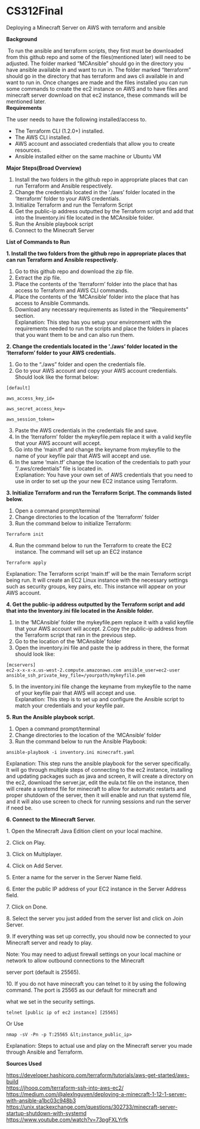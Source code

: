 # CS312Final

Deploying a Minecraft Server on AWS with terraform and ansible

**Background**

 To run the ansible and terraform scripts, they first must be downloaded from this github repo and some of the files(mentioned later) will need to be adjusted. The folder marked “MCAnsible” should go in the directory you have ansible available in and want to run in. The folder marked “lterraform” should go in the directory that has terraform and aws cli available in and want to run in. Once changes are made and the files installed you can run some commands to create the ec2 instance on AWS and to have files and minecraft server download on that ec2 instance, these commands will be mentioned later.  
**Requirements**

The user needs to have the following installed/access to. 

- The Terraform CLI (1.2.0+) installed.
- The AWS CLI installed.
- AWS account and associated credentials that allow you to create resources.
- Ansible installed either on the same machine or Ubuntu VM

**Major Steps(Broad Overview)**
1. Install the two folders in the github repo in appropriate places that can run Terraform and Ansible respectively.   
2. Change the credentials located in the ‘./aws’ folder located in the ‘lterraform’ folder to your AWS credentials.  
3. Initialize Terraform and run the Terraform Script  
4. Get the public-ip address outputted by the Terraform script and add that into the Inventory.ini file located in the MCAnsible folder.  
5. Run the Ansible playbook script  
6. Connect to the Minecraft Server  

**List of Commands to Run**

**1. Install the two folders from the github repo in appropriate places that can run Terraform and Ansible respectively.**
1. Go to this github repo and download the zip file.  
2. Extract the zip file.  
3. Place the contents of the ‘lterraform’ folder into the place that has access to Terraform and AWS CLI commands.  
4. Place the contents of the ‘MCAnsible’ folder into the place that has access to Ansible Commands.  
5. Download any necessary requirements as listed in the “Requirements” section.  
Explanation: This step has you setup your environment with the requirements needed to run the scripts and place the folders in places that you want them to be and can also run them.

**2. Change the credentials located in the './aws’ folder located in the ‘lterraform’ folder to your AWS credentials.**
1. Go to the “./aws” folder and open the credentials file.  
2. Go to your AWS account and copy your AWS account credentials. Should look like the format below:  
```
[default]

aws_access_key_id=

aws_secret_access_key=

aws_session_token=
```  
3. Paste the AWS credentials in the credentials file and save.  
4. In the ‘lterraform’ folder the mykeyfile.pem replace it with a valid keyfile that your AWS account will accept.  
5. Go into the ‘main.tf’ and change the keyname from mykeyfile to the name of your keyfile pair that AWS will accept and use.  
6. In the same ‘main.tf’ change the location of the credentials to path your “/.aws/credentials” file is located in.  
Explanation: You have your own set of AWS credentials that you need to use in order to set up the your new EC2 instance using Terraform.

**3. Initialize Terraform and run the Terraform Script. The commands listed below.**
1. Open a command prompt/terminal  
2. Change directories to the location of the ‘lterraform’ folder  
3. Run the command below to initialize Terraform:  
```
Terraform init  
```
4. Run the command below to run the Terraform to create the EC2 instance. The command will set up an EC2 instance  
```
Terraform apply  
```
Explanation: The Terraform script ‘main.tf’ will be the main Terraform script being run. It will create an EC2 Linux instance with the necessary settings such as security groups, key pairs, etc. This instance will appear on your AWS account.

**4. Get the public-ip address outputted by the Terraform script and add that into the Inventory.ini file located in the Ansible folder.**
1. In the ‘MCAnsible’ folder the mykeyfile.pem replace it with a valid keyfile that your AWS account will accept.
2.Copy the public-ip address from the Terraform script that ran in the previous step.  
3. Go to the location of the ‘MCAnsible’ folder  
4. Open the inventory.ini file and paste the ip address in there, the format should look like:
```
[mcservers]
ec2-x-x-x-x.us-west-2.compute.amazonaws.com ansible_user=ec2-user ansible_ssh_private_key_file=/yourpath/mykeyfile.pem
```
5. In the inventory.ini file change the keyname from mykeyfile to the name of your keyfile pair that AWS will accept and use.  
Explanation: This step is to set up and configure the Ansible script to match your credentials and your keyfile pair.  

**5. Run the Ansible playbook script.**
1. Open a command prompt/terminal  
2. Change directories to the location of the ‘MCAnsible’ folder  
3. Run the command below to run the Ansible Playbook:  
```
ansible-playbook -i inventory.ini minecraft.yaml  
```
Explanation: This step runs the ansible playbook for the server specifically. It will go through multiple steps of connecting to the ec2 instance, installing and updating packages such as java and screen, it will create a directory on the ec2, download the server.jar, edit the eula.txt file on the instance, then will create a systemd file for minecraft to allow for automatic restarts and proper shutdown of the server, then it will enable and run that systemd file, and it will also use screen to check for running sessions and run the server if need be.

**6. Connect to the Minecraft Server.** 

1\. Open the Minecraft Java Edition client on your local machine.

2\. Click on Play.

3\. Click on Multiplayer.

4\. Click on Add Server.

5\. Enter a name for the server in the Server Name field.

6\. Enter the public IP address of your EC2 instance in the Server Address field.

7\. Click on Done.

8\. Select the server you just added from the server list and click on Join Server.

9\. If everything was set up correctly, you should now be connected to your Minecraft server and ready to play.

Note: You may need to adjust firewall settings on your local machine or network to allow outbound connections to the Minecraft

server port (default is 25565).

10\. If you do not have minecraft you can telnet to it by using the following command. The port is 25565 as our default for minecraft and

what we set in the security settings.
```
telnet [public ip of ec2 instance] [25565]  
```
Or Use
```
nmap -sV -Pn -p T:25565 &lt;instance_public_ip>  
```
Explanation: Steps to actual use and play on the Minecraft server you made through Ansible and Terraform. 

**Sources Used**

<https://developer.hashicorp.com/terraform/tutorials/aws-get-started/aws-build>   
<https://jhooq.com/terraform-ssh-into-aws-ec2/>   
<https://medium.com/@alexlnguyen/deploying-a-minecraft-1-12-1-server-with-ansible-a1bc03c948b3>   
<https://unix.stackexchange.com/questions/302733/minecraft-server-startup-shutdown-with-systemd>   
<https://www.youtube.com/watch?v=73pgFXLYrfk> 

